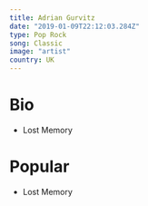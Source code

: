 ```yaml
---
title: Adrian Gurvitz
date: "2019-01-09T22:12:03.284Z"
type: Pop Rock
song: Classic
image: "artist"
country: UK
---
```



# Bio
* Lost Memory


# Popular
- Lost Memory